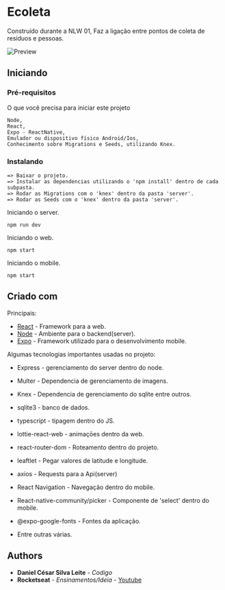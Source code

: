 # Ecoleta

Construído durante a NLW 01, Faz a ligação entre pontos de coleta de resíduos e pessoas.

![Preview](https://i.imgur.com/X6aMvah.jpg)

## Iniciando

### Pré-requisitos

O que você precisa para iniciar este projeto

```
Node,
React,
Expo - ReactNative,
Emulador ou dispositivo físico Android/Ios,
Conhecimento sobre Migrations e Seeds, utilizando Knex.
```

### Instalando

```
=> Baixar o projeto.
=> Instalar as dependencias utilizando o 'npm install' dentro de cada subpasta.
=> Rodar as Migrations com o 'knex' dentro da pasta 'server'.
=> Rodar as Seeds com o 'knex' dentro da pasta 'server'.
```

Iniciando o server.
```
npm run dev
```

Iniciando o web.
```
npm start
```

Iniciando o mobile.
```
npm start
```
## Criado com
Principais:
* [React](https://pt-br.reactjs.org/) - Framework para a web.
* [Node](https://nodejs.org/en/) - Ambiente para o backend(server).
* [Expo](https://expo.io/) - Framework utilizado para o desenvolvimento mobile.

Algumas tecnologias importantes usadas no projeto:
  * Express - gerenciamento do server dentro do node.
  * Multer - Dependencia de gerenciamento de imagens.
  * Knex - Dependencia de gerenciamento do sqlite entre outros.
  * sqlite3 - banco de dados.
  
  * typescript - tipagem dentro do JS.
  * lottie-react-web - animaçōes dentro da web.
  * react-router-dom - Roteamento dentro do projeto.
  * leaftlet - Pegar valores de latitude e longitude.
  * axios - Requests para a Api(server)
  
  * React Navigation - Navegação dentro do mobile.
  * React-native-community/picker - Componente de 'select' dentro do mobile.
  * @expo-google-fonts - Fontes da aplicação.
  
  * Entre outras várias.
  

## Authors

* **Daniel César Silva Leite** - *Codigo*
* **Rocketseat** - *Ensinamentos/Ideia* - [Youtube](https://www.youtube.com/channel/UCSfwM5u0Kce6Cce8_S72olg)

